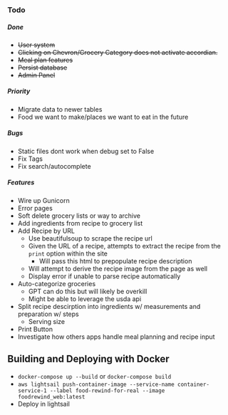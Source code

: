 ### Todo
##### Done
- ~~User system~~
- ~~Clicking on Chevron/Grocery Category does not activate accordian.~~
- ~~Meal plan features~~
- ~~Persist database~~
- ~~Admin Panel~~
##### Priority
- Migrate data to newer tables
- Food we want to make/places we want to eat in the future

##### Bugs
- Static files dont work when debug set to False
- Fix Tags
- Fix search/autocomplete

##### Features
- Wire up Gunicorn
- Error pages
- Soft delete grocery lists or way to archive
- Add ingredients from recipe to grocery list
- Add Recipe by URL
    - Use beautifulsoup to scrape the recipe url
    - Given the URL of a recipe, attempts to extract the recipe from the `print` option within the site
        - Will pass this html to prepopulate recipe description
    - Will attempt to derive the recipe image from the page as well
    - Display error if unable to parse recipe automatically
- Auto-categorize groceries
    - GPT can do this but will likely be overkill
    - Might be able to leverage the usda api
- Split recipe descirption into ingredients w/ measurements and preparation w/ steps
    - Serving size
- Print Button
- Investigate how others apps handle meal planning and recipe input


## Building and Deploying with Docker
- `docker-compose up --build` or `docker-compose build`
- `aws lightsail push-container-image --service-name container-service-1 --label food-rewind-for-real --image foodrewind_web:latest`
- Deploy in lightsail
